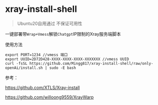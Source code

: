 # xray-install-shell

> Ubuntu20自用通过 不保证可用性

一键部署带`Wrap+Vmess`解锁`Chatgpt`IP限制的Xray服务端脚本

使用方法

```shell
export PORT=1234 //vmess 端口
export UUID=2D72D428-XXXX-XXXX-XXXX-XXXXXXX //vmess UUID
curl -fsSL https://github.com/Mingg817/xray-install-shell/raw/only-openAi/install.sh | sudo -E bash
```

参考：

https://github.com/XTLS/Xray-install

https://github.com/willoong9559/XrayWarp
